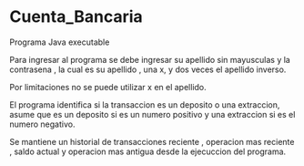 # Cuenta_Bancaria

Programa Java executable

Para ingresar al programa se debe ingresar
su apellido sin mayusculas y la contrasena
, la cual es su apellido , una x, y dos veces el apellido inverso.

Por limitaciones no se puede utilizar x en el apellido.

El programa identifica si la transaccion es un deposito
o una extraccion, asume que es un deposito si es un numero positivo
y una extraccion si es el numero negativo.

Se mantiene un historial de transacciones reciente , operacion mas reciente
, saldo actual y operacion mas antigua desde la ejecuccion del programa.
